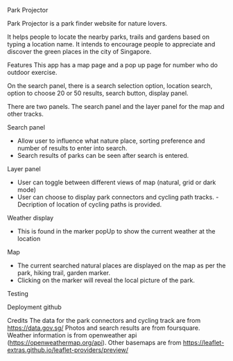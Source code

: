 Park Projector

Park Projector is a park finder website for nature lovers. 

It helps people to locate the nearby parks, trails and gardens based on typing a location name. It intends to encourage people to appreciate and discover the green places in the city of Singapore. 



Features
This app has a map page and a pop up page for number who do outdoor exercise. 

On the search panel, there is a search selection option, location search, option to choose 20 or 50 results, search button, display panel. 

There are two panels. 
The search panel and the layer panel for the map and other tracks.

Search panel
- Allow user to influence what nature place, sorting preference and number of results to enter into search.
- Search results of parks can be seen after search is entered. 


Layer panel
- User can toggle between different views of map (natural, grid or dark mode)
- User can choose to display park connectors and cycling path tracks. 
-Decription of location of cycling paths is provided. 


Weather display
- This is found in the marker popUp to show the current weather at the location 


Map
- The current searched natural places are displayed on the map as per the park, hiking trail, garden marker. 
- Clicking on the marker will reveal the local picture of the park.


Testing




Deployment
github



Credits
The data for the park connectors and cycling track are from https://data.gov.sg/
Photos and search results are from foursquare.
Weather information is from openweather api (https://openweathermap.org/api).
Other basemaps are from https://leaflet-extras.github.io/leaflet-providers/preview/ 
